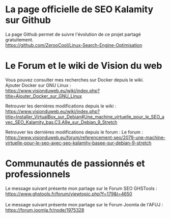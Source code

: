 # La page officielle de SEO Kalamity sur Github
La page Github permet de suivre l'évolution de ce projet partagé gratuitement.<br/>
https://github.com/ZerooCool/Linux-Search-Engine-Optimisation

# Le Forum et le wiki de Vision du web
Vous pouvez consulter mes recherches sur Docker depuis le wiki.<br/>
Ajouter Docker sur GNU Linux : https://www.visionduweb.eu/wiki/index.php?title=Ajouter_Docker_sur_GNU_Linux<br/>

Retrouver les dernières modifications depuis le wiki : https://www.visionduweb.eu/wiki/index.php?title=Installer_VirtualBox_sur_Debian#Une_machine_virtuelle_pour_le_SEO_avec_SEO_Kalamity_bas.C3.A9e_sur_Debian_9_Stretch<br/>

Retrouver les dernières modifications depuis le forum :
Le forum : https://www.visionduweb.eu/forum/referencement-seo/2079-une-machine-virtuelle-pour-le-seo-avec-seo-kalamity-basee-sur-debian-9-stretch

# Communautés de passionnés et professionnels
Le message suivant présente mon partage sur le Forum SEO GHSTools :<br/>https://www.ghstools.fr/forum/viewtopic.php?f=179&t=4650<br/><br/>
Le message suivant présente mon partage sur le Forum Joomla de l'AFUJ :<br/>https://forum.joomla.fr/node/1975328
